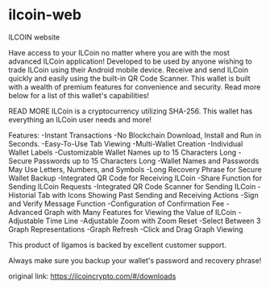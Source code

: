 # ilcoin-web
ILCOIN website

Have access to your ILCoin no matter where you are with the most advanced ILCoin application! Developed to be used by anyone wishing to trade ILCoin using their Android mobile device. Receive and send ILCoin quickly and easily using the built-in QR Code Scanner. This wallet is built with a wealth of premium features for convenience and security. Read more below for a list of this wallet's capabilities!

READ MORE
ILCoin is a cryptocurrency utilizing SHA-256. This wallet has everything an ILCoin user needs and more!

Features:
-Instant Transactions
-No Blockchain Download, Install and Run in Seconds.
-Easy-To-Use Tab Viewing
-Multi-Wallet Creation
-Individual Wallet Labels
-Customizable Wallet Names up to 15 Characters Long
-Secure Passwords up to 15 Characters Long
-Wallet Names and Passwords May Use Letters, Numbers, and Symbols
-Long Recovery Phrase for Secure Wallet Backup
-Integrated QR Code for Receiving ILCoin
-Share Function for Sending ILCoin Requests
-Integrated QR Code Scanner for Sending ILCoin
-Historial Tab with Icons Showing Past Sending and Receiving Actions
-Sign and Verify Message Function
-Configuration of Confirmation Fee
-Advanced Graph with Many Features for Viewing the Value of ILCoin
-Adjustable Time Line
-Adjustable Zoom with Zoom Reset
-Select Between 3 Graph Representations
-Graph Refresh
-Click and Drag Graph Viewing

This product of Ilgamos is backed by excellent customer support.

Always make sure you backup your wallet's password and recovery phrase!

original link: https://ilcoincrypto.com/#/downloads 
